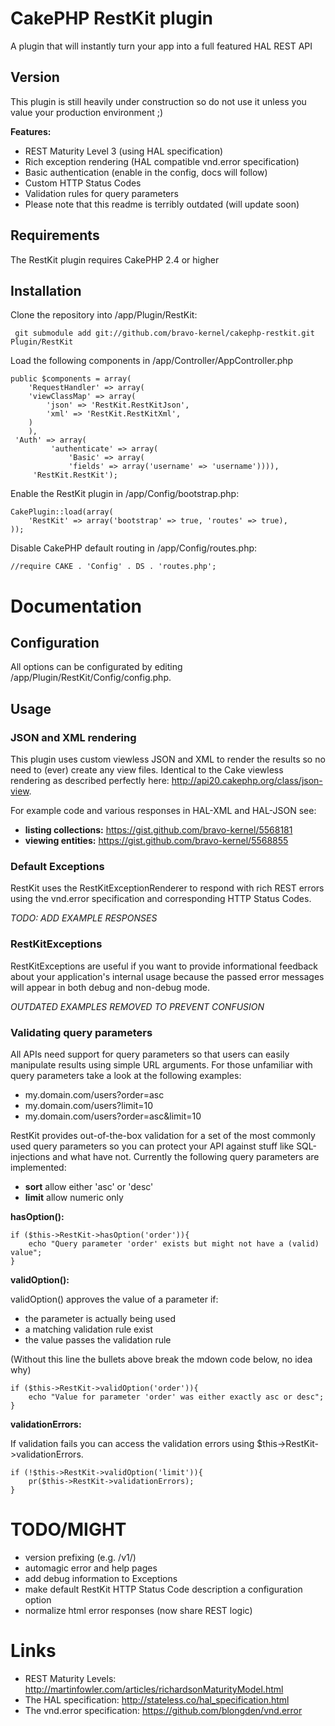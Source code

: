 # CakePHP RestKit plugin

A plugin that will instantly turn your app into a full featured HAL REST API

## Version ##

This plugin is still heavily under construction so do not use it unless you value your production environment ;)

**Features:**

* REST Maturity Level 3 (using HAL specification)
* Rich exception rendering (HAL compatible vnd.error specification)
* Basic authentication (enable in the config, docs will follow)
* Custom HTTP Status Codes
* Validation rules for query parameters
* Please note that this readme is terribly outdated (will update soon)

## Requirements

The RestKit plugin requires CakePHP 2.4 or higher

## Installation

Clone the repository into /app/Plugin/RestKit:

     git submodule add git://github.com/bravo-kernel/cakephp-restkit.git Plugin/RestKit

Load the following components in /app/Controller/AppController.php

    public $components = array(
	    'RequestHandler' => array(
		'viewClassMap' => array(
		    'json' => 'RestKit.RestKitJson',
		    'xml' => 'RestKit.RestKitXml',
		)
	    ),
	 'Auth' => array(
             'authenticate' => array(
                 'Basic' => array(
                 'fields' => array('username' => 'username')))),
         'RestKit.RestKit');

Enable the RestKit plugin in /app/Config/bootstrap.php:

    CakePlugin::load(array(
        'RestKit' => array('bootstrap' => true, 'routes' => true),
    ));

Disable CakePHP default routing in /app/Config/routes.php:

    //require CAKE . 'Config' . DS . 'routes.php';


# Documentation

## Configuration

All options can be configurated by editing /app/Plugin/RestKit/Config/config.php.

## Usage

### JSON and XML rendering

This plugin uses custom viewless JSON and XML to render the results so no need to (ever) create any view files.
Identical to the Cake viewless rendering as described perfectly here: http://api20.cakephp.org/class/json-view.

For example code and various responses in HAL-XML and HAL-JSON see:

* **listing collections:** https://gist.github.com/bravo-kernel/5568181
* **viewing entities:** https://gist.github.com/bravo-kernel/5568855

### Default Exceptions

RestKit uses the RestKitExceptionRenderer to respond with rich REST errors using the
vnd.error specification and corresponding HTTP Status Codes.

_TODO: ADD EXAMPLE RESPONSES_

### RestKitExceptions

RestKitExceptions are useful if you want to provide informational feedback about your application's
internal usage because the passed error messages will appear in both debug and non-debug mode.

_OUTDATED EXAMPLES REMOVED TO PREVENT CONFUSION_

### Validating query parameters

All APIs need support for query parameters so that users can easily manipulate results
using simple URL arguments. For those unfamiliar with query parameters take a look
at the following examples:

* my.domain.com/users?order=asc
* my.domain.com/users?limit=10
* my.domain.com/users?order=asc&limit=10

RestKit provides out-of-the-box validation for a set of the most commonly used query parameters
so you can protect your API against stuff like SQL-injections and what have not. Currently the following
 query parameters are implemented:

* **sort** allow either 'asc' or 'desc'
* **limit** allow numeric only

**hasOption():**

    if ($this->RestKit->hasOption('order')){
        echo "Query parameter 'order' exists but might not have a (valid) value";
    }

**validOption():**

validOption() approves the value of a parameter if:

- the parameter is actually being used
- a matching validation rule exist
- the value passes the validation rule

(Without this line the bullets above break the mdown code below, no idea why)

    if ($this->RestKit->validOption('order')){
        echo "Value for parameter 'order' was either exactly asc or desc";
    }


**validationErrors:**

If validation fails you can access the validation errors using $this->RestKit->validationErrors.

    if (!$this->RestKit->validOption('limit')){
        pr($this->RestKit->validationErrors);
    }

# TODO/MIGHT

* version prefixing (e.g. /v1/)
* automagic error and help pages
* add debug information to Exceptions
* make default RestKit HTTP Status Code description a configuration option
* normalize html error responses (now share REST logic)

# Links

* REST Maturity Levels: http://martinfowler.com/articles/richardsonMaturityModel.html
* The HAL specification: http://stateless.co/hal_specification.html
* The vnd.error specification: https://github.com/blongden/vnd.error
